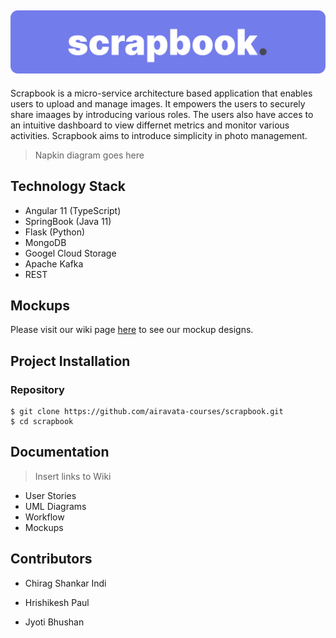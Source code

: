 ![banner](/assets/banners/banner_primary.png)
---

Scrapbook is a micro-service architecture based application that enables users to upload and manage images. It empowers the users to securely share imaages by introducing various roles. The users also have acces to an intuitive dashboard to view differnet metrics and monitor various activities. Scrapbook aims to introduce simplicity in photo management.

> Napkin diagram goes here


## Technology Stack

- Angular 11 (TypeScript)
- SpringBook (Java 11)
- Flask (Python)
- MongoDB
- Googel Cloud Storage
- Apache Kafka
- REST

## Mockups

Please visit our wiki page [here](https://github.com/airavata-courses/scrapbook/wiki/Mockups) to see our mockup designs.

## Project Installation

### Repository 
```
$ git clone https://github.com/airavata-courses/scrapbook.git
$ cd scrapbook
```

## Documentation
> Insert links to Wiki

- User Stories
- UML Diagrams
- Workflow 
- Mockups


## Contributors 

- Chirag Shankar Indi

- Hrishikesh Paul

- Jyoti Bhushan

